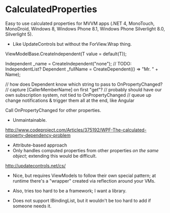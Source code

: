 CalculatedProperties
====================

Easy to use calculated properties for MVVM apps (.NET 4, MonoTouch, MonoDroid, Windows 8, Windows Phone 8.1, Windows Phone Silverlight 8.0, Silverlight 5).




- Like UpdateControls but without the ForView.Wrap thing.

ViewModelBase.CreateIndependent<T>(T value = default(T));

Independent<string> _name = CreateIndependent("none");
// TODO: IndependentList<T>?
Dependent<string> _fullName = CreateDependent(() => "Mr. " + Name);

// how does Dependent know which string to pass to OnPropertyChanged?
// capture [CallerMemberName] on first "get"?
// probably should have our own subscription system, not tied to OnPropertyChanged
// queue up change notifications & trigger them all at the end, like Angular

Call OnPropertyChanged for other properties.
- Unmaintainable.

http://www.codeproject.com/Articles/375192/WPF-The-calculated-property-dependency-problem
- Attribute-based approach
- Only handles computed properties from other properties *on the same object*; extending this would be difficult.

http://updatecontrols.net/cs/
- Nice, but requires ViewModels to follow their own special pattern; at runtime there's a "wrapper" created via reflection around your VMs.
- Also, tries too hard to be a framework; I want a library.


- Does not support IBindingList, but it wouldn't be too hard to add if someone needs it.